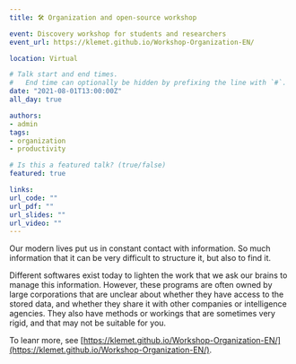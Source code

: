 ```yaml
---
title: 🛠 Organization and open-source workshop

event: Discovery workshop for students and researchers
event_url: https://klemet.github.io/Workshop-Organization-EN/

location: Virtual

# Talk start and end times.
#   End time can optionally be hidden by prefixing the line with `#`.
date: "2021-08-01T13:00:00Z"
all_day: true

authors:
- admin
tags:
- organization
- productivity

# Is this a featured talk? (true/false)
featured: true

links:
url_code: ""
url_pdf: ""
url_slides: ""
url_video: ""
---
```


Our modern lives put us in constant contact with information. So much information that it can be very difficult to structure it, but also to find it.

Different softwares exist today to lighten the work that we ask our brains to manage this information. However, these programs are often owned by large corporations that are unclear about whether they have access to the stored data, and whether they share it with other companies or intelligence agencies. They also have methods or workings that are sometimes very rigid, and that may not be suitable for you.

To leanr more, see [https://klemet.github.io/Workshop-Organization-EN/](https://klemet.github.io/Workshop-Organization-EN/).
